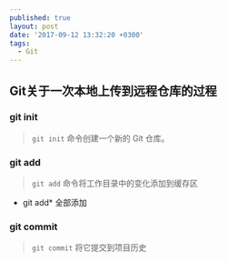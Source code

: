 ```yaml
---
published: true
layout: post
date: '2017-09-12 13:32:20 +0300'
tags:
  - Git
---
```

## Git关于一次本地上传到远程仓库的过程

### git init

>`git init` 命令创建一个新的 Git 仓库。


### git add

>`git add` 命令将工作目录中的变化添加到缓存区

- git add* 	全部添加

### git commit

>`git commit` 将它提交到项目历史






